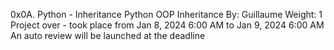 0x0A. Python - Inheritance
Python
OOP
Inheritance
 By: Guillaume
 Weight: 1
 Project over - took place from Jan 8, 2024 6:00 AM to Jan 9, 2024 6:00 AM
 An auto review will be launched at the deadline

